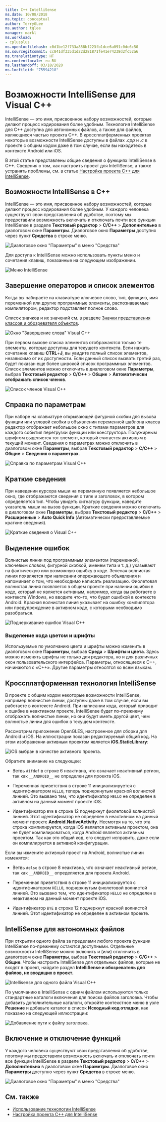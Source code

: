 ```yaml
---
title: C++ IntelliSense
ms.date: 10/08/2018
ms.topic: conceptual
author: TerryGLee
ms.author: tglee
manager: markl
ms.workload:
- cplusplus
ms.openlocfilehash: c0d1be12f733a858bf223fb1dce6a091c0dc6c50
ms.sourcegitcommit: cc841df335d1d22d281871fe41e74238d2fc52a6
ms.translationtype: HT
ms.contentlocale: ru-RU
ms.lasthandoff: 03/18/2020
ms.locfileid: "75594218"
---
```

# <a name="visual-c-intellisense-features"></a>Возможности IntelliSense для Visual C++

IntelliSense — это имя, присвоенное набору возможностей, которые делают процесс кодирования более удобным. Технология IntelliSense для C++ доступна для автономных файлов, а также для файлов, являющихся частью проекта C++. В кроссплатформенных проектах некоторые возможности IntelliSense доступны в файлах *.cpp* и *.c* в проекте с общим кодом даже в том случае, если вы находитесь в контексте Android или iOS.

В этой статье представлены общие сведения о функциях IntelliSense в C++. Сведения о том, как настроить проект для IntelliSense, а также устранять проблемы, см. в статье [Настройка проекта C++ для IntelliSense](visual-cpp-intellisense-configuration.md).

## <a name="intellisense-features-in-c"></a>Возможности IntelliSense в C++

IntelliSense — это имя, присвоенное набору возможностей, которые делают процесс кодирования более удобным. У каждого человека существуют свои представления об удобстве, поэтому мы предоставили возможность включать и отключать почти все функции IntelliSense в разделе **Текстовый редактор** > **C/C++** > **Дополнительно** в диалоговом окне **Параметры**. Диалоговое окно **Параметры** доступно через пункт **Средства** в строке меню.

![Диалоговое окно "Параметры" в меню "Средства"](../ide/media/sintellisensecpptoolsoptions.PNG)

Для доступа к IntelliSense можно использовать пункты меню и сочетания клавиш, показанные на следующем изображении.

![Меню IntelliSense](../ide/media/vs2015_cpp_intellisense_menu.png)

## <a name="statement-completion-and-member-list"></a>Завершение операторов и список элементов

Когда вы набираете на клавиатуре ключевое слово, тип, функцию, имя переменной или другие программные элементы, распознаваемые компилятором, редактор подставляет полное слово.

Список значков и их значений см. в разделе [Значки представления классов и обозревателя объектов](../ide/class-view-and-object-browser-icons.md).

![Окно "Завершение слова" Visual C&#43;&#43;](../ide/media/vs2015_cpp_complete_word.png)

При первом вызове списка элементов отображаются только те элементы, которые доступны для текущего контекста. Если нажать сочетание клавиш **CTRL**+**J**, вы увидите полный список элементов, независимо от их доступности. Если данный список вызвать третий раз, будет показан еще более широкой список программных элементов. Список элементов можно отключить в диалоговом окне **Параметры**, выбрав **Текстовый редактор** > **C/C++**  > **Общие** > **Автоматически отображать список членов**.

![Список членов Visual C&#43;&#43;](../ide/media/vs2015_cpp_list_members.png)

## <a name="parameter-help"></a>Справка по параметрам

При наборе на клавиатуре открывающей фигурной скобки для вызова функции или угловой скобки в объявлении переменной шаблона класса редактор отображает небольшое окно с типами параметров для каждого события перегрузки функции или конструктора. Полужирным шрифтом выделяется тот элемент, который считается активным в текущий момент. Сведения о параметрах можно отключить в диалоговом окне **Параметры**, выбрав **Текстовый редактор** > **C/C++**  > **Общие** > **Сведения о параметрах**.

![Справка по параметрам Visual C&#43;&#43;](../ide/media/vs_2015_cpp_param_help.png)

## <a name="quick-info"></a>Краткие сведения

При наведении курсора мыши на переменную появляется небольшое окно, где отображаются сведения о типе и заголовок, в котором определяется тип. Чтобы увидеть сигнатуру функции, наведите указатель мыши на вызов функции. Краткие сведения можно отключить в диалоговом окне **Параметры**, выбрав **Текстовый редактор** > **C/C++**  > **Расширенные** > **Auto Quick Info** (Автоматически предоставляемые краткие сведения).

![Краткие сведения о Visual C&#43;&#43;](../ide/media/vs2015_cpp_quickinfo.png)

## <a name="error-squiggles"></a>Выделение ошибок

Волнистые линии под программным элементом (переменной, ключевым словом, фигурной скобкой, именем типа и т. д.) указывают на фактическую или возможную ошибку в коде. Зеленая волнистая линия появляется при написании опережающего объявления и напоминает о том, что необходимо написать реализацию. Фиолетовая волнистая линия появляется в общем проекте при наличии ошибки в коде, который не является активным, например, когда вы работаете в контексте Windows, но вводите что-то, что будет ошибкой в контексте Android. Красная волнистая линия указывает на ошибку компилятора или предупреждение в активном коде, с которыми необходимо разобраться.

![Подчеркивание ошибок Visual C&#43;&#43;](../ide/media/vs2015_cpp_error_quiggles.png)

### <a name="code-colorization-and-fonts"></a>Выделение кода цветом и шрифты

Используемые по умолчанию цвета и шрифты можно изменить в диалоговом окне **Параметры**, выбрав **Среда** > **Шрифты и цвета**. Здесь можно изменять шрифты не только для редактора, но и для различных окон пользовательского интерфейса. Параметры, относящиеся к C++, начинаются с «C++». Другие параметры относятся ко всем языкам.

## <a name="cross-platform-intellisense"></a>Кроссплатформенная технология IntelliSense

В проекте с общим кодом некоторые возможности IntelliSense, например волнистые линии, доступны даже в том случае, если вы работаете в контексте Android. При написании кода, который приводит к ошибке в неактивном проекте, IntelliSense будет по-прежнему отображать волнистые линии, но они будут иметь другой цвет, чем волнистые линии для ошибок в текущем контексте.

Рассмотрим приложение OpenGLES, настроенное для сборки для Android и iOS. На иллюстрации показан редактируемый общий код. На этом изображении активным проектом является **iOS.StaticLibrary**:

![iOS выбран в качестве активного проекта.](../ide/media/intellisensecppcrossplatform2.png)

Обратите внимание на следующее:

- Ветвь `#ifdef` в строке 6 неактивна, что означает неактивный регион, так как `__ANDROID__` не определен для проекта iOS.

- Переменная приветствия в строке 11 инициализируется с идентификатором `HELLO`, теперь подчеркнутым красной волнистой линией. Это вызвано тем, что идентификатор `HELLO` не определен в активном на данный момент проекте iOS.

- Идентификатор `BYE` в строке 12 подчеркнут фиолетовой волнистой линией. Этот идентификатор не определен в неактивном на данный момент проекте **Android.NativeActivity**. Несмотря на то, что эта строка компилируется, когда iOS является активным проектом, она не будет компилироваться, когда Android является активным проектом. Так как это общий код, его следует исправить, даже если он компилируется в активной конфигурации.

Если вы измените активный проект на Android, волнистые линии изменятся:

- Ветвь `#else` в строке 8 неактивна, что означает неактивный регион, так как `__ANDROID__` определяется для проекта Android.

- Переменная приветствия в строке 11 инициализируется с идентификатором `HELLO`, подчеркнутым фиолетовой волнистой линией. Это вызвано тем, что идентификатор `HELLO` не определен в неактивном на данный момент проекте iOS.

- Идентификатор `BYE` в строке 12 подчеркнут красной волнистой линией. Этот идентификатор не определен в активном проекте.

## <a name="intellisense-for-stand-alone-files"></a>IntelliSense для автономных файлов

При открытии одного файла за пределами любого проекта функции IntelliSense по-прежнему остаются доступными. Отдельные возможности IntelliSense можно включить и (или) отключить в диалоговом окне **Параметры**, выбрав **Текстовый редактор** > **C/C++**  > **Общие**. Чтобы настроить IntelliSense для отдельных файлов, которые не входят в проект, найдите раздел **IntelliSense и обозреватель для файлов, не входящих в проект**.

![Intellisense для одного файла Visual C&#43;&#43;](../ide/media/vs2015_cpp_single_file_intellisense.png)

По умолчанию в IntelliSense с одним файлом используются только стандартные каталоги включения для поиска файлов заголовка. Чтобы добавить дополнительные каталоги, откройте контекстное меню в узле **Решение** и добавьте каталог в список **Исходный код отладки**, как показано на следующей иллюстрации:

![Добавление пути к файлу заголовка.](../ide/media/intellisensedebugyourcode.jpg)

## <a name="enable-or-disable-features"></a>Включение и отключение функций

У каждого человека существуют свои представления об удобстве, поэтому мы предоставили возможность включать и отключать почти все функции IntelliSense в разделе **Текстовый редактор** > **C/C++** > **Дополнительно** в диалоговом окне **Параметры**. Диалоговое окно **Параметры** доступно через пункт **Средства** в строке меню.

![Диалоговое окно "Параметры" в меню "Средства"](../ide/media/sintellisensecpptoolsoptions.PNG)

## <a name="see-also"></a>См. также

- [Использование технологии IntelliSense](../ide/using-intellisense.md)
- [Настройка проекта C++ для IntelliSense](visual-cpp-intellisense-configuration.md)
